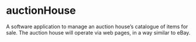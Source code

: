 # auctionHouse

 A software application to manage an auction house’s catalogue of items for sale. The auction house will operate via web pages, in a way similar to eBay.